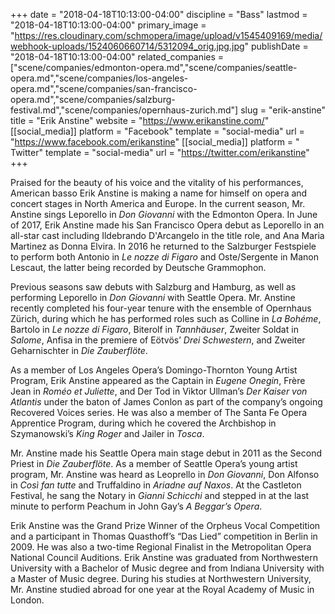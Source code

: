 +++
date = "2018-04-18T10:13:00-04:00"
discipline = "Bass"
lastmod = "2018-04-18T10:13:00-04:00"
primary_image = "https://res.cloudinary.com/schmopera/image/upload/v1545409169/media/webhook-uploads/1524060660714/5312094_orig.jpg.jpg"
publishDate = "2018-04-18T10:13:00-04:00"
related_companies = ["scene/companies/edmonton-opera.md","scene/companies/seattle-opera.md","scene/companies/los-angeles-opera.md","scene/companies/san-francisco-opera.md","scene/companies/salzburg-festival.md","scene/companies/opernhaus-zurich.md"]
slug = "erik-anstine"
title = "Erik Anstine"
website = "https://www.erikanstine.com/"
[[social_media]]
platform = "Facebook"
template = "social-media"
url = "https://www.facebook.com/erikanstine"
[[social_media]]
platform = " Twitter"
template = "social-media"
url = "https://twitter.com/erikanstine"
+++

Praised for the beauty of his voice and the vitality of his performances, American basso Erik Anstine is making a name for himself on opera and concert stages in North America and Europe. In the current season, Mr. Anstine sings Leporello in *Don Giovanni* with the Edmonton Opera. In June of 2017, Erik Anstine made his San Francisco Opera debut as Leporello in an all-star cast including Ildebrando D'Arcangelo in the title role, and Ana Maria Martinez as Donna Elvira. In 2016 he returned to the Salzburger Festspiele to perform both Antonio in *Le nozze di Figaro* and Oste/Sergente in Manon Lescaut, the latter being recorded by Deutsche Grammophon.

Previous seasons saw debuts with Salzburg and Hamburg, as well as performing Leporello in *Don Giovanni* with Seattle Opera. Mr. Anstine recently completed his four-year tenure with the ensemble of Opernhaus Zürich, during which he has performed roles such as Colline in *La Bohéme*, Bartolo in *Le nozze di Figaro*, Biterolf in *Tannhäuser*, Zweiter Soldat in *Salome*, Anfisa in the premiere of Eötvös’ *Drei Schwestern*, and Zweiter Geharnischter in *Die Zauberflöte*.

As a member of Los Angeles Opera’s Domingo-Thornton Young Artist Program, Erik Anstine appeared as the Captain in *Eugene Onegin*, Frère Jean in *Roméo et Juliette*, and Der Tod in Viktor Ullman’s *Der Kaiser von Atlantis* under the baton of James Conlon as part of the company’s ongoing Recovered Voices series. He was also a member of The Santa Fe Opera Apprentice Program, during which he covered the Archbishop in Szymanowski’s *King Roger* and Jailer in *Tosca*.

Mr. Anstine made his Seattle Opera main stage debut in 2011 as the Second Priest in *Die Zauberflöte*. As a member of Seattle Opera’s young artist program, Mr. Anstine was heard as Leoprello in *Don Giovanni*, Don Alfonso in *Così fan tutte* and Truffaldino in *Ariadne auf Naxos*. At the Castleton Festival, he sang the Notary in *Gianni Schicchi* and stepped in at the last minute to perform Peachum in John Gay’s *A Beggar’s Opera*.

Erik Anstine was the Grand Prize Winner of the Orpheus Vocal Competition and a participant in Thomas Quasthoff’s “Das Lied” competition in Berlin in 2009. He was also a two-time Regional Finalist in the Metropolitan Opera National Council Auditions. Erik Anstine was graduated from Northwestern University with a Bachelor of Music degree and from Indiana University with a Master of Music degree. During his studies at Northwestern University, Mr. Anstine studied abroad for one year at the Royal Academy of Music in London.
